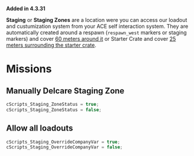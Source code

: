 **Added in 4.3.31**
 
**Staging** or **Staging Zones** are a location were you can access our loadout and custumization system from your ACE self interaction system. They are automatically created around a respawn (`respawn_west` markers or staging markers) and cover [60 meters around it](https://github.com/7Cav/cScripts/blob/master/cScripts/CavFnc/functions/init/fn_initStaging.sqf#L36) or Starter Crate and cover [25 meters surrounding the starter crate](https://github.com/7Cav/cScripts/blob/master/cScripts/CavFnc/functions/logistics/fn_doStarterCrate.sqf#L99).

# Missions 
## Manually Delcare Staging Zone
```cpp
cScripts_Staging_ZoneStatus = true;
cScripts_Staging_ZoneStatus = false;
```
## Allow all loadouts
```cpp
cScripts_Staging_OverrideCompanyVar = true;
cScripts_Staging_OverrideCompanyVar = false;
```